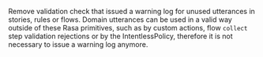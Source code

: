Remove validation check that issued a warning log for unused utterances in stories, rules or flows.
Domain utterances can be used in a valid way outside of these Rasa primitives, such as by custom actions, flow `collect` step
validation rejections or by the IntentlessPolicy, therefore it is not necessary to issue a warning log anymore.
